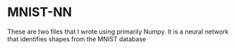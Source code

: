 # MNIST-NN
These are two files that I wrote using primarily Numpy. It is a neural network that identifies shapes from the MNIST database
